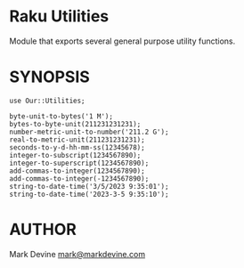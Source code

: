 Raku Utilities
==============
Module that exports several general purpose utility functions.

SYNOPSIS
========

    use Our::Utilities;

    byte-unit-to-bytes('1 M');
    bytes-to-byte-unit(211231231231);
    number-metric-unit-to-number('211.2 G');
    real-to-metric-unit(211231231231);
    seconds-to-y-d-hh-mm-ss(12345678);
    integer-to-subscript(1234567890);
    integer-to-superscript(1234567890);
    add-commas-to-integer(1234567890);
    add-commas-to-integer(-1234567890);
    string-to-date-time('3/5/2023 9:35:01');
    string-to-date-time('2023-3-5 9:35:10');

AUTHOR
======
Mark Devine <mark@markdevine.com>
